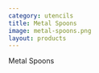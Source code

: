 ```yaml
---
category: utencils
title: Metal Spoons
image: metal-spoons.png
layout: products
---
```


Metal Spoons